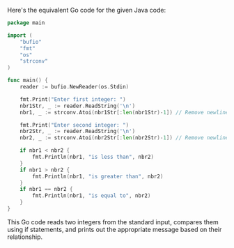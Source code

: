  Here's the equivalent Go code for the given Java code:

```go
package main

import (
	"bufio"
	"fmt"
	"os"
	"strconv"
)

func main() {
	reader := bufio.NewReader(os.Stdin)

	fmt.Print("Enter first integer: ")
	nbr1Str, _ := reader.ReadString('\n')
	nbr1, _ := strconv.Atoi(nbr1Str[:len(nbr1Str)-1]) // Remove newline character

	fmt.Print("Enter second integer: ")
	nbr2Str, _ := reader.ReadString('\n')
	nbr2, _ := strconv.Atoi(nbr2Str[:len(nbr2Str)-1]) // Remove newline character

	if nbr1 < nbr2 {
		fmt.Println(nbr1, "is less than", nbr2)
	}
	if nbr1 > nbr2 {
		fmt.Println(nbr1, "is greater than", nbr2)
	}
	if nbr1 == nbr2 {
		fmt.Println(nbr1, "is equal to", nbr2)
	}
}
```

This Go code reads two integers from the standard input, compares them using if statements, and prints out the appropriate message based on their relationship.
